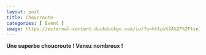 ```yaml
---
layout: post
title: Choucroute
categories: [ Event ]
image: https://external-content.duckduckgo.com/iu/?u=https%3A%2F%2Ftse1.mm.bing.net%2Fth%3Fid%3DOIP.wJ-D0LySMb1sfdZkwbI0tgHaE8%26pid%3DApi&f=1
---
```


**Une superbe choucroute ! Venez nombreux !**
